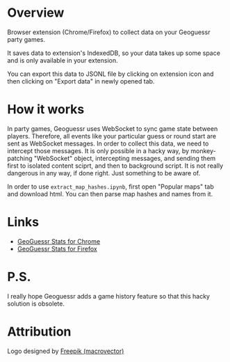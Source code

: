 # Overview

Browser extension (Chrome/Firefox) to collect data on your Geoguessr party games.

It saves data to extension's IndexedDB, so your data takes up some space and is only available in your extension.

You can export this data to JSONL file by clicking on extension icon and then clicking on "Export data" in newly opened tab.

# How it works

In party games, Geoguessr uses WebSocket to sync game state between players. Therefore, all events like your particular guess or round start are sent as WebSocket messages. In order to collect this data, we need to intercept those messages. It is only possible in a hacky way, by monkey-patching "WebSocket" object, intercepting messages, and sending them first to isolated content sciprt, and then to background script. It is not really dangerous in any way, if done right. Just something to be aware of.

In order to use `extract_map_hashes.ipynb`, first open "Popular maps" tab and download html. You can then parse map hashes and names from it.

# Links

- [GeoGuessr Stats for Chrome](https://chromewebstore.google.com/detail/geoguessr-stats/epjjmfojjmbgignfnkhgnbhkjdanmlfp)
- [GeoGuessr Stats for Firefox](https://addons.mozilla.org/en-US/firefox/addon/geoguessr-stats/)

# P.S.

I really hope Geoguessr adds a game history feature so that this hacky solution is obsolete.

# Attribution

Logo designed by [Freepik (macrovector)](https://www.freepik.com/free-vector/flat-earth-globes-set_13153619.htm)
